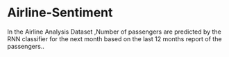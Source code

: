 # Airline-Sentiment
In the Airline Analysis Dataset ,Number of passengers are predicted by the RNN classifier for the next month based on the last 12 months report of the passengers..
